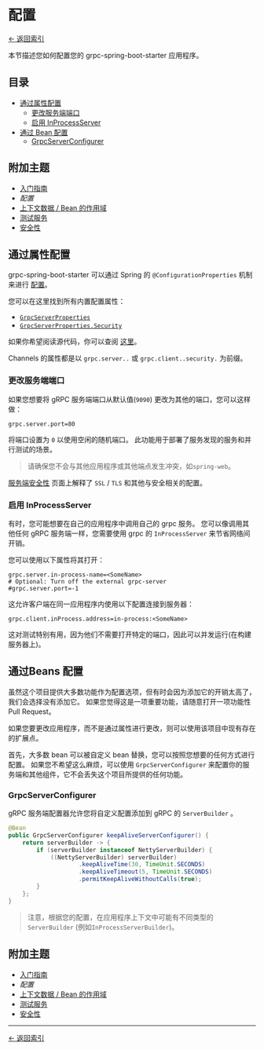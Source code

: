 # 配置

[<- 返回索引](../index.md)

本节描述您如何配置您的 grpc-spring-boot-starter 应用程序。

## 目录 <!-- omit in toc -->

- [通过属性配置](#configuration-via-properties)
  - [更改服务端端口](#changing-the-server-port)
  - [启用 InProcessServer](#enabling-the-inprocessserver)
- [通过 Bean 配置](#configuration-via-beans)
  - [GrpcServerConfigurer](#grpcserverconfigurer)

## 附加主题 <!-- omit in toc -->

- [入门指南](getting-started.md)
- *配置*
- [上下文数据 / Bean 的作用域](contextual-data.md)
- [测试服务](testing.md)
- [安全性](security.md)

## 通过属性配置

grpc-spring-boot-starter 可以通过 Spring 的 `@ConfigurationProperties` 机制来进行 [配置](https://docs.spring.io/spring-boot/docs/current/reference/html/boot-features-external-config.html)。

您可以在这里找到所有内置配置属性：

- [`GrpcServerProperties`](https://javadoc.io/page/net.devh/grpc-server-spring-boot-autoconfigure/latest/net/devh/boot/grpc/server/config/GrpcServerProperties.html)
- [`GrpcServerProperties.Security`](https://javadoc.io/page/net.devh/grpc-server-spring-boot-autoconfigure/latest/net/devh/boot/grpc/server/config/GrpcServerProperties.Security.html)

如果你希望阅读源代码，你可以查阅 [这里](https://github.com/yidongnan/grpc-spring-boot-starter/blob/master/grpc-server-spring-boot-autoconfigure/src/main/java/net/devh/boot/grpc/server/config/GrpcServerProperties.java#L50)。

Channels 的属性都是以 `grpc.server..` 或 `grpc.client..security.` 为前缀。

### 更改服务端端口

如果您想要将 gRPC 服务端端口从默认值(`9090`) 更改为其他的端口，您可以这样做：

````properties
grpc.server.port=80
````

将端口设置为 `0` 以使用空闲的随机端口。 此功能用于部署了服务发现的服务和并行测试的场景。

> 请确保您不会与其他应用程序或其他端点发生冲突，如`spring-web`。

[服务端安全性](security.md) 页面上解释了 `SSL` / `TLS` 和其他与安全相关的配置。

### 启用 InProcessServer

有时，您可能想要在自己的应用程序中调用自己的 grpc 服务。 您可以像调用其他任何 gRPC 服务端一样，您需要使用 grpc 的 `InProcessServer` 来节省网络间开销。

您可以使用以下属性将其打开：

````properties
grpc.server.in-process-name=<SomeName>
# Optional: Turn off the external grpc-server
#grpc.server.port=-1
````

这允许客户端在同一应用程序内使用以下配置连接到服务器：

````properties
grpc.client.inProcess.address=in-process:<SomeName>
````

这对测试特别有用，因为他们不需要打开特定的端口，因此可以并发运行(在构建 服务器上)。

## 通过Beans 配置

虽然这个项目提供大多数功能作为配置选项，但有时会因为添加它的开销太高了，我们会选择没有添加它。 如果您觉得这是一项重要功能，请随意打开一项功能性 Pull Request。

如果您要更改应用程序，而不是通过属性进行更改，则可以使用该项目中现有存在的扩展点。

首先，大多数 bean 可以被自定义 bean 替换，您可以按照您想要的任何方式进行配置。 如果您不希望这么麻烦，可以使用 `GrpcServerConfigurer` 来配置你的服务端和其他组件，它不会丢失这个项目所提供的任何功能。

### GrpcServerConfigurer

gRPC 服务端配置器允许您将自定义配置添加到 gRPC 的 `ServerBuilder` 。

````java
@Bean
public GrpcServerConfigurer keepAliveServerConfigurer() {
    return serverBuilder -> {
        if (serverBuilder instanceof NettyServerBuilder) {
            ((NettyServerBuilder) serverBuilder)
                    .keepAliveTime(30, TimeUnit.SECONDS)
                    .keepAliveTimeout(5, TimeUnit.SECONDS)
                    .permitKeepAliveWithoutCalls(true);
        }
    };
}
````

> 注意，根据您的配置，在应用程序上下文中可能有不同类型的 `ServerBuilder` (例如`InProcessServerBuilder`)。

## 附加主题 <!-- omit in toc -->

- [入门指南](getting-started.md)
- *配置*
- [上下文数据 / Bean 的作用域](contextual-data.md)
- [测试服务](testing.md)
- [安全性](security.md)

----------

[<- 返回索引](../index.md)
